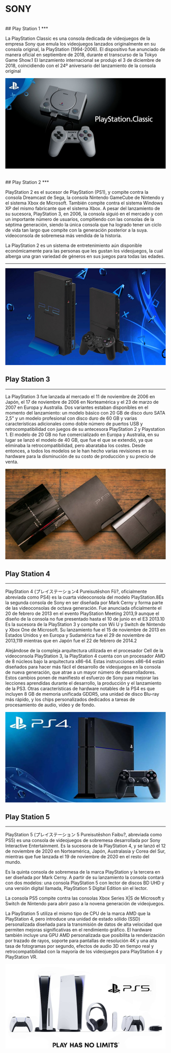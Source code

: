 # SONY

<br>
## Play Station 1
***

La PlayStation Classic es una consola dedicada de videojuegos de la empresa Sony que emula los videojuegos lanzados originalmente en su consola original, la PlayStation (1994-2006). El dispositivo fue anunciado de manera oficial en septiembre de 2018, durante el transcurso de la Tokyo Game Show.1​ El lanzamiento internacional se produjo el 3 de diciembre de 2018, coincidiendo con el 24º aniversario del lanzamiento de la consola original 

![psclassic](img/psclassic.jpg)

<br>
## Play Station 2
***

PlayStation 2 es el sucesor de PlayStation (PS1), y compite contra la consola Dreamcast de Sega, la consola Nintendo GameCube de Nintendo y el sistema Xbox de Microsoft. También compite contra el sistema Windows XP del mismo fabricante que el sistema Xbox. A pesar del lanzamiento de su sucesora, PlayStation 3, en 2006, la consola siguió en el mercado y con un importante número de usuarios, compitiendo con las consolas de la séptima generación, siendo la única consola que ha logrado tener un ciclo de vida tan largo que compite con la generación posterior a la suya. videoconsola de sobremesa más vendida de la historia.

La PlayStation 2 es un sistema de entretenimiento aún disponible económicamente para las personas que les gustan los videojuegos, la cual alberga una gran variedad de géneros en sus juegos para todas las edades. 
***
![ps2](img/ps2.jpg)


## Play Station 3
***

La PlayStation 3 fue lanzada al mercado el 11 de noviembre de 2006 en Japón, el 17 de noviembre de 2006 en Norteamérica y el 23 de marzo de 2007 en Europa y Australia. Dos variantes estaban disponibles en el momento del lanzamiento: un modelo básico con 20 GB de disco duro SATA 2,5" y un modelo profesional con disco duro de 60 GB y varias características adicionales como doble número de puertos USB y retrocompatibilidad con juegos de su antecesora PlayStation 2 y Playstation 1. El modelo de 20 GB no fue comercializado en Europa y Australia, en su lugar se lanzó el modelo de 40 GB, que fue el que se extendió, ya que eliminaba la retrocompatibilidad, pero abarataba los costes. Desde entonces, a todos los modelos se le han hecho varias revisiones en su hardware para la disminución de su costo de producción y su precio de venta.

![ps3](img/ps3.jpg)

## Play Station 4
***

PlayStation 4 (プレイステーション4 Pureisutēshon Fō?, oficialmente abreviada como PS4) es la cuarta videoconsola del modelo PlayStation.8​ Es la segunda consola de Sony en ser diseñada por Mark Cerny y forma parte de las videoconsolas de octava generación. Fue anunciada oficialmente el 20 de febrero de 2013 en el evento PlayStation Meeting 2013,9​ aunque el diseño de la consola no fue presentado hasta el 10 de junio en el E3 2013.10​ Es la sucesora de la PlayStation 3 y compite con Wii U y Switch de Nintendo y Xbox One de Microsoft. Su lanzamiento fue el 15 de noviembre de 2013 en Estados Unidos y en Europa y Sudamérica fue el 29 de noviembre de 2013,11​9​ mientras que en Japón fue el 22 de febrero de 2014.2​

Alejándose de la compleja arquitectura utilizada en el procesador Cell de la videoconsola PlayStation 3, la PlayStation 4 cuenta con un procesador AMD de 8 núcleos bajo la arquitectura x86-64. Estas instrucciones x86-64 están diseñados para hacer más fácil el desarrollo de videojuegos en la consola de nueva generación, que atrae a un mayor número de desarrolladores. Estos cambios ponen de manifiesto el esfuerzo de Sony para mejorar las lecciones aprendidas durante el desarrollo, la producción y el lanzamiento de la PS3. Otras características de hardware notables de la PS4 es que incluyen 8 GB de memoria unificada GDDR5, una unidad de disco Blu-ray más rápido, y los chips personalizados dedicados a tareas de procesamiento de audio, vídeo y de fondo. 

![ps4](img/ps4.jpg)





## Play Station 5
***

PlayStation 5 (プレイステーション 5 Pureisutēshon Faibu?, abreviada como PS5) es una consola de videojuegos de sobremesa desarrollada por Sony Interactive Entertainment. Es la sucesora de la PlayStation 4, y se lanzó el 12 de noviembre de 2020 en Norteamérica, Japón, Australasia y Corea del Sur, mientras que fue lanzada el 19 de noviembre de 2020 en el resto del mundo.

Es la quinta consola de sobremesa de la marca PlayStation y la tercera en ser diseñada por Mark Cerny. A partir de su lanzamiento la consola contará con dos modelos: una consola PlayStation 5 con lector de discos BD UHD y una versión digital llamada, PlayStation 5 Digital Edition sin el lector.

La consola PS5 compite contra las consolas Xbox Series X|S de Microsoft y Switch de Nintendo para abrir paso a la novena generación de videojuegos.

La PlayStation 5 utiliza el mismo tipo de CPU de la marca AMD que la PlayStation 4, pero introduce una unidad de estado sólido (SSD) personalizada diseñada para la transmisión de datos de alta velocidad que permiten mejoras significativas en el rendimiento gráfico. El hardware también incluye una GPU AMD personalizada que posibilita la renderización por trazado de rayos, soporte para pantallas de resolución 4K y una alta tasa de fotogramas por segundo, efectos de audio 3D en tiempo real y retrocompatibilidad con la mayoría de los videojuegos para PlayStation 4 y PlayStation VR. 



![ps5](img/ps5.jpg)